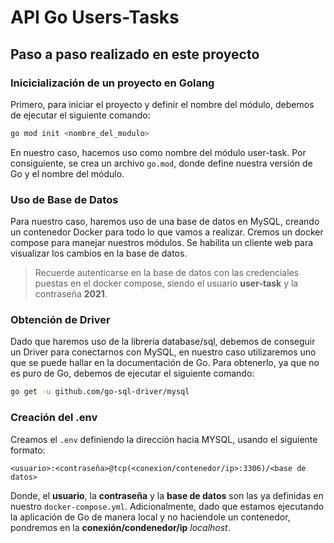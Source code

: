 # API Go Users-Tasks

## Paso a paso realizado en este proyecto

### Inicicialización de un proyecto en Golang

Primero, para iniciar el proyecto y definir el nombre del módulo, debemos de ejecutar el siguiente comando:

```bash
go mod init <nombre_del_modulo>
```

En nuestro caso, hacemos uso como nombre del módulo user-task. Por consiguiente, se crea un archivo ```go.mod```, donde define nuestra versión de Go y el nombre del módulo.

### Uso de Base de Datos

Para nuestro caso, haremos uso de una base de datos en MySQL, creando un contenedor Docker para todo lo que vamos a realizar. Cremos un docker compose para manejar nuestros módulos. Se habilita un cliente web para visualizar los cambios en la base de datos.

> Recuerde autenticarse en la base de datos con las credenciales puestas en el docker compose, siendo el usuario **user-task** y la contraseña **2021**.

### Obtención de Driver

Dado que haremos uso de la librería database/sql, debemos de conseguir un Driver para conectarnos con MySQL, en nuestro caso utilizaremos uno que se puede hallar en la documentación de Go. Para obtenerlo, ya que no es puro de Go, debemos de ejecutar el siguiente comando:

```bash
go get -u github.com/go-sql-driver/mysql
```

### Creación del .env

Creamos el ```.env``` definiendo la dirección hacia MYSQL, usando el siguiente formato:

```.env
<usuario>:<contraseña>@tcp(<conexion/contenedor/ip>:3306)/<base de datos>
```

Donde, el **usuario**, la **contraseña** y la **base de datos** son las ya definidas en nuestro ```docker-compose.yml```. Adicionalmente, dado que estamos ejecutando la aplicación de Go de manera local y no haciendole un contenedor, pondremos en la **conexión/condenedor/ip** *localhost*.